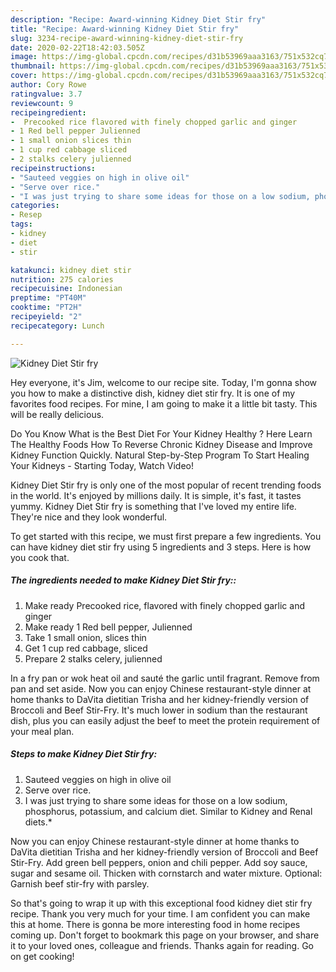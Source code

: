 ```yaml
---
description: "Recipe: Award-winning Kidney Diet Stir fry"
title: "Recipe: Award-winning Kidney Diet Stir fry"
slug: 3234-recipe-award-winning-kidney-diet-stir-fry
date: 2020-02-22T18:42:03.505Z
image: https://img-global.cpcdn.com/recipes/d31b53969aaa3163/751x532cq70/kidney-diet-stir-fry-recipe-main-photo.jpg
thumbnail: https://img-global.cpcdn.com/recipes/d31b53969aaa3163/751x532cq70/kidney-diet-stir-fry-recipe-main-photo.jpg
cover: https://img-global.cpcdn.com/recipes/d31b53969aaa3163/751x532cq70/kidney-diet-stir-fry-recipe-main-photo.jpg
author: Cory Rowe
ratingvalue: 3.7
reviewcount: 9
recipeingredient:
-  Precooked rice flavored with finely chopped garlic and ginger
- 1 Red bell pepper Julienned
- 1 small onion slices thin
- 1 cup red cabbage sliced
- 2 stalks celery julienned
recipeinstructions:
- "Sauteed veggies on high in olive oil"
- "Serve over rice."
- "I was just trying to share some ideas for those on a low sodium, phosphorus, potassium, and calcium diet. Similar to Kidney and Renal diets.*"
categories:
- Resep
tags:
- kidney
- diet
- stir

katakunci: kidney diet stir
nutrition: 275 calories
recipecuisine: Indonesian
preptime: "PT40M"
cooktime: "PT2H"
recipeyield: "2"
recipecategory: Lunch

---
```



![Kidney Diet Stir fry](https://img-global.cpcdn.com/recipes/d31b53969aaa3163/751x532cq70/kidney-diet-stir-fry-recipe-main-photo.jpg)

Hey everyone, it's Jim, welcome to our recipe site. Today, I'm gonna show you how to make a distinctive dish, kidney diet stir fry. It is one of my favorites food recipes. For mine, I am going to make it a little bit tasty. This will be really delicious.

Do You Know What is the Best Diet For Your Kidney Healthy ? Here Learn The Healthy Foods How To Reverse Chronic Kidney Disease and Improve Kidney Function Quickly. Natural Step-by-Step Program To Start Healing Your Kidneys - Starting Today, Watch Video!

Kidney Diet Stir fry is only one of the most popular of recent trending foods in the world. It's enjoyed by millions daily. It is simple, it's fast, it tastes yummy. Kidney Diet Stir fry is something that I've loved my entire life. They're nice and they look wonderful.


To get started with this recipe, we must first prepare a few ingredients. You can have kidney diet stir fry using 5 ingredients and 3 steps. Here is how you cook that.

##### The ingredients needed to make Kidney Diet Stir fry::

1. Make ready  Precooked rice, flavored with finely chopped garlic and ginger
1. Make ready 1 Red bell pepper, Julienned
1. Take 1 small onion, slices thin
1. Get 1 cup red cabbage, sliced
1. Prepare 2 stalks celery, julienned


In a fry pan or wok heat oil and sauté the garlic until fragrant. Remove from pan and set aside. Now you can enjoy Chinese restaurant-style dinner at home thanks to DaVita dietitian Trisha and her kidney-friendly version of Broccoli and Beef Stir-Fry. It&#39;s much lower in sodium than the restaurant dish, plus you can easily adjust the beef to meet the protein requirement of your meal plan. 

##### Steps to make Kidney Diet Stir fry:

1. Sauteed veggies on high in olive oil
1. Serve over rice.
1. I was just trying to share some ideas for those on a low sodium, phosphorus, potassium, and calcium diet. Similar to Kidney and Renal diets.*


Now you can enjoy Chinese restaurant-style dinner at home thanks to DaVita dietitian Trisha and her kidney-friendly version of Broccoli and Beef Stir-Fry. Add green bell peppers, onion and chili pepper. Add soy sauce, sugar and sesame oil. Thicken with cornstarch and water mixture. Optional: Garnish beef stir-fry with parsley. 

So that's going to wrap it up with this exceptional food kidney diet stir fry recipe. Thank you very much for your time. I am confident you can make this at home. There is gonna be more interesting food in home recipes coming up. Don't forget to bookmark this page on your browser, and share it to your loved ones, colleague and friends. Thanks again for reading. Go on get cooking!
